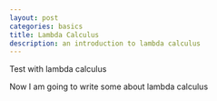 ```yaml
---
layout: post
categories: basics
title: Lambda Calculus
description: an introduction to lambda calculus
---
```

 
Test with lambda calculus

Now I am going to write some about lambda calculus